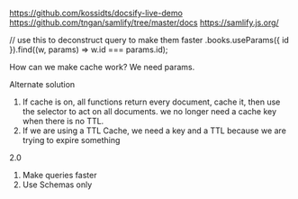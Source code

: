 https://github.com/kossidts/docsify-live-demo
https://github.com/tngan/samlify/tree/master/docs
https://samlify.js.org/

// use this to deconstruct query to make them faster
.books.useParams({ id }).find((w, params) => w.id === params.id);

How can we make cache work?  We need params.

Alternate solution
1. If cache is on, all functions return every document, cache it, then use the selector to act on all documents. we no longer need a cache key when there is no TTL.
2. If we are using a TTL Cache, we need a key and a TTL because we are trying to expire something

2.0 
1. Make queries faster
2. Use Schemas only



